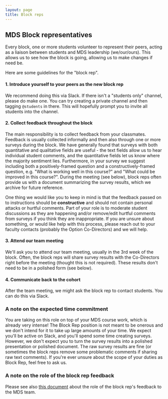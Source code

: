 ```yaml
---
layout: page
title: Block reps
---
```


## MDS Block representatives

Every block, one or more students volunteer to represent their peers, acting as a liaison between students and MDS leadership (we/our/ours). This allows us to see how the block is going, allowing us to make changes if need be. 

Here are some guidelines for the "block rep".

#### 1. Introduce yourself to your peers as the new block rep

We recommend doing this via Slack. If there isn't a "students only" channel, please do make one. You can try creating a private channel and then tagging `@students` in there. This will hopefully prompt you to invite all students into the channel.

#### 2. Collect feedback throughout the block

The main responsibility is to collect feedback from your classmates. Feedback is usually collected informally and then also through one or more surveys during the block. We have generally found that surveys with both quantitative and qualitative fields are useful - the text fields allow us to hear individual student comments, and the quantitative fields let us know where the majority sentiment lies. Furthermore, in your survey we suggest including both a positively-framed question and a constructively-framed question, e.g. "What is working well in this course?" and "What could be improved in this course?". During the meeting (see below), block reps often provide us with a document summarizing the survey results, which we archive for future reference. 

One thing we would like you to keep in mind is that the feedback passed on to instructions should be **constructive** and should not contain personal attacks or hurtful comments. Part of your role is to moderate student discussions as they are happening and/or remove/edit hurtful comments from surveys if you think they are inappropriate. If you are unsure about something, or would like help with this process, please reach out to your faculty contacts (probably the Option Co-Directors) and we will help.  

#### 3. Attend our team meeting

We'll ask you to attend our team meeting, usually in the 3rd week of the block. Often, the block reps will share survey results with the
Co-Directors right before the meeting (thought this is not required). These results don't need to be in a polished form (see below).

#### 4. Communicate back to the cohort

After the team meeting, we might ask the block rep to contact students. You can do this via Slack.  

### A note on the expected time commitment

You are taking on this role on top of your MDS course work, which is already very intense! The Block Rep position is not meant to be onerous and we don't intend for it to take up large amounts of your time. We expect you'll be active on Slack, and you'll spend some time creating surveys. However, we don't expect you to turn the survey results into a polished presentation or polished document. The raw survey results are fine (or sometimes the block reps remove some problematic comments if sharing raw text comments). If you're ever unsure about the scope of your duties as Block Rep, feel free to ask us.

### A note on the role of the block rep feedback

Please see also [this document](/resources_pages/student_feedback) about the role of the block rep's feedback to the MDS team.
